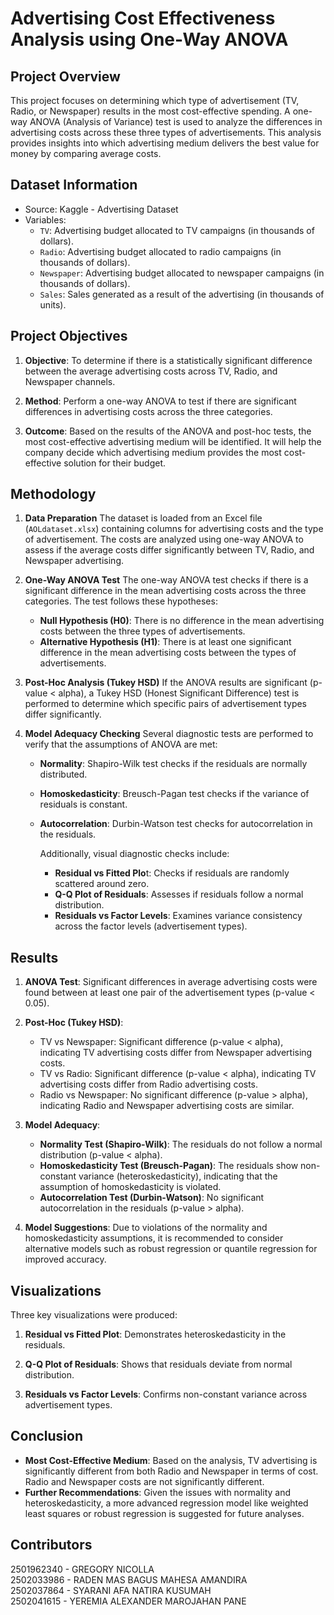 # Advertising Cost Effectiveness Analysis using One-Way ANOVA

## Project Overview
This project focuses on determining which type of advertisement (TV, Radio, or Newspaper) results in the most cost-effective spending. A one-way ANOVA (Analysis of Variance) test is used to analyze the differences in advertising costs across these three types of advertisements. This analysis provides insights into which advertising medium delivers the best value for money by comparing average costs.

## Dataset Information
- Source: Kaggle - Advertising Dataset
- Variables:
  - `TV`: Advertising budget allocated to TV campaigns (in thousands of dollars).
  - `Radio`: Advertising budget allocated to radio campaigns (in thousands of dollars).
  - `Newspaper`: Advertising budget allocated to newspaper campaigns (in thousands of dollars).
  - `Sales`: Sales generated as a result of the advertising (in thousands of units).

## Project Objectives
1. **Objective**: To determine if there is a statistically significant difference between the average advertising costs across TV, Radio, and Newspaper channels.
   
2. **Method**: Perform a one-way ANOVA to test if there are significant differences in advertising costs across the three categories.
   
3. **Outcome**: Based on the results of the ANOVA and post-hoc tests, the most cost-effective advertising medium will be identified. It will help the company decide which advertising medium provides the most cost-effective solution for their budget.

## Methodology
1. **Data Preparation**
   The dataset is loaded from an Excel file (`AOLdataset.xlsx`) containing columns for advertising costs and the type of advertisement. The costs are analyzed using one-way ANOVA to assess if the average costs differ significantly between TV, Radio, and Newspaper advertising.

2. **One-Way ANOVA Test**
   The one-way ANOVA test checks if there is a significant difference in the mean advertising costs across the three categories. The test follows these hypotheses:
   - **Null Hypothesis (H0)**: There is no difference in the mean advertising costs between the three types of advertisements.
   - **Alternative Hypothesis (H1)**: There is at least one significant difference in the mean advertising costs between the types of advertisements.
  
3. **Post-Hoc Analysis (Tukey HSD)**
   If the ANOVA results are significant (p-value < alpha), a Tukey HSD (Honest Significant Difference) test is performed to determine which specific pairs of advertisement types differ significantly.

4. **Model Adequacy Checking**
   Several diagnostic tests are performed to verify that the assumptions of ANOVA are met:
   - **Normality**: Shapiro-Wilk test checks if the residuals are normally distributed.
   - **Homoskedasticity**: Breusch-Pagan test checks if the variance of residuals is constant.
   - **Autocorrelation**: Durbin-Watson test checks for autocorrelation in the residuals.
     
     Additionally, visual diagnostic checks include:
     - **Residual vs Fitted Plo**t: Checks if residuals are randomly scattered around zero.
     - **Q-Q Plot of Residuals**: Assesses if residuals follow a normal distribution.
     - **Residuals vs Factor Levels**: Examines variance consistency across the factor levels (advertisement types).

## Results
1. **ANOVA Test**:
   Significant differences in average advertising costs were found between at least one pair of the advertisement types (p-value < 0.05).
   
2. **Post-Hoc (Tukey HSD)**:
   - TV vs Newspaper: Significant difference (p-value < alpha), indicating TV advertising costs differ from Newspaper advertising costs.
   - TV vs Radio: Significant difference (p-value < alpha), indicating TV advertising costs differ from Radio advertising costs.
   - Radio vs Newspaper: No significant difference (p-value > alpha), indicating Radio and Newspaper advertising costs are similar.

3. **Model Adequacy**:
   - **Normality Test (Shapiro-Wilk)**: The residuals do not follow a normal distribution (p-value < alpha).
   - **Homoskedasticity Test (Breusch-Pagan)**: The residuals show non-constant variance (heteroskedasticity), indicating that the assumption of homoskedasticity is violated.
   - **Autocorrelation Test (Durbin-Watson)**: No significant autocorrelation in the residuals (p-value > alpha).

4. **Model Suggestions**:
   Due to violations of the normality and homoskedasticity assumptions, it is recommended to consider alternative models such as robust regression or quantile regression for improved accuracy.

## Visualizations
Three key visualizations were produced:
1. **Residual vs Fitted Plot**: Demonstrates heteroskedasticity in the residuals.

2. **Q-Q Plot of Residuals**: Shows that residuals deviate from normal distribution.
   
3. **Residuals vs Factor Levels**: Confirms non-constant variance across advertisement types.

## Conclusion
- **Most Cost-Effective Medium**: Based on the analysis, TV advertising is significantly different from both Radio and Newspaper in terms of cost. Radio and Newspaper costs are not significantly different.
- **Further Recommendations**: Given the issues with normality and heteroskedasticity, a more advanced regression model like weighted least squares or robust regression is suggested for future analyses.

## Contributors
2501962340 - GREGORY NICOLLA <br>
2502033986 - RADEN MAS BAGUS MAHESA AMANDIRA <br>
2502037864 - SYARANI AFA NATIRA KUSUMAH <br>
2502041615 - YEREMIA ALEXANDER MAROJAHAN PANE

